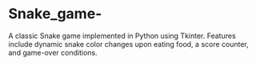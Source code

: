 # Snake_game-
A classic Snake game implemented in Python using Tkinter. Features include dynamic snake color changes upon eating food, a score counter, and game-over conditions.
